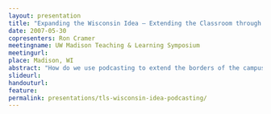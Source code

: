 ```yaml
---
layout: presentation
title: "Expanding the Wisconsin Idea – Extending the Classroom through Podcasting"
date: 2007-05-30
copresenters: Ron Cramer
meetingname: UW Madison Teaching & Learning Symposium
meetingurl: 
place: Madison, WI
abstract: "How do we use podcasting to extend the borders of the campus to the borders of the state? We will discuss the value of podcasting in promoting the excellent teaching, learning and research that occurs at the UW–Madison. Our discussion will address the thinking, planning, creation and support of podcasts that appeal both to students and also to the public at large. Sample podcasts created by UW–Madison instructors will be shown and discussed."
slideurl:
handouturl:
feature: 
permalink: presentations/tls-wisconsin-idea-podcasting/
---
```

